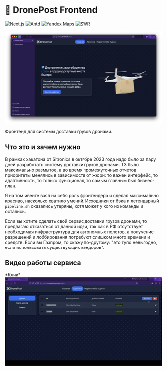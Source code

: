 # 🚁 DronePost Frontend

[![Next.js](https://img.shields.io/badge/Next.js-000000?style=for-the-badge&logo=next.js&logoColor=white)](https://nextjs.org/)
[![Antd](https://img.shields.io/badge/Ant-Design-000000?style=for-the-badge&logo=ant-design&logoColor=white)](https://ant.design/)
[![Yandex Maps](https://img.shields.io/badge/Yandex%20Maps-000000?style=for-the-badge&logo=google-maps&logoColor=white)](https://yandex.ru/maps/)
[![SWR](https://img.shields.io/badge/SWR-000000?style=for-the-badge&logo=swr&logoColor=white)](https://swr.vercel.app/)

![](.github/img/screenshot1.png)

Фронтенд для системы доставки грузов дронами.

## Что это и зачем нужно

В рамках хакатона от Sitronics в октябре 2023 года надо было за пару дней разработать систему доставки грузов дронами.
ТЗ было максимально размытое, а во время промежуточных отчетов приоритеты менялись в зависимости от жюри: то важен
интерфейс, то адаптивность, то только функционал, то самым главным был бизнес-план.

Я на том ивенте взял на себя роль фронтендера и сделал максимально красиво, насколько хватило умений. Исходники от бэка
и легендарный `pipeline.sh` оказались утеряны, хотя может у кого из команды и остались.

Если вы хотите сделать свой сервис доставки грузов дронами, то предлагаю отказаться от данной идеи, так как в РФ
отсутствует необходимая инфраструктура для автономных полетов, а получение разрешений и лоббирования потребуют слишком
много времени и средств. Если вы Газпром, то скажу по-другому: "это тупо невыгодно, если использовать существующих вендоров".


## Видео работы сервиса

\*Клик\*
[![](.github/img/thumbnail.png)](.github/img/video.mp4)